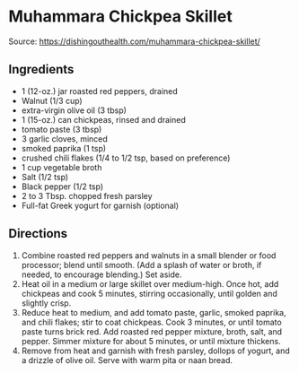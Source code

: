 # Muhammara Chickpea Skillet

Source: https://dishingouthealth.com/muhammara-chickpea-skillet/

## Ingredients

- 1 (12-oz.) jar roasted red peppers, drained
- Walnut (1/3 cup)
- extra-virgin olive oil (3 tbsp)
- 1 (15-oz.) can chickpeas, rinsed and drained
- tomato paste (3 tbsp)
- 3 garlic cloves, minced
- smoked paprika (1 tsp)
- crushed chili flakes (1/4 to 1/2 tsp, based on preference)
- 1 cup vegetable broth
- Salt (1/2 tsp)
- Black pepper (1/2 tsp)
- 2 to 3 Tbsp. chopped fresh parsley
- Full-fat Greek yogurt for garnish (optional)

## Directions

1. Combine roasted red peppers and walnuts in a small blender or food processor; blend until smooth. (Add a splash of water or broth, if needed, to encourage blending.) Set aside.
2. Heat oil in a medium or large skillet over medium-high. Once hot, add chickpeas and cook 5 minutes, stirring occasionally, until golden and slightly crisp.
3. Reduce heat to medium, and add tomato paste, garlic, smoked paprika, and chili flakes; stir to coat chickpeas. Cook 3 minutes, or until tomato paste turns brick red. Add roasted red pepper mixture, broth, salt, and pepper. Simmer mixture for about 5 minutes, or until mixture thickens.
4. Remove from heat and garnish with fresh parsley, dollops of yogurt, and a drizzle of olive oil. Serve with warm pita or naan bread.
